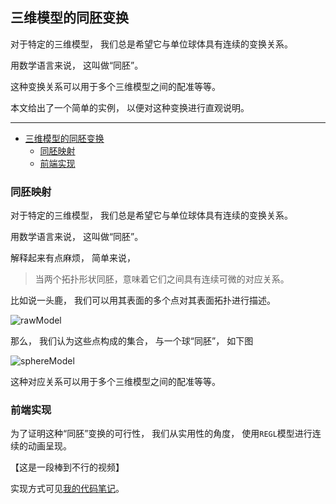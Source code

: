 ## 三维模型的同胚变换

对于特定的三维模型，
我们总是希望它与单位球体具有连续的变换关系。

用数学语言来说，
这叫做“同胚”。

这种变换关系可以用于多个三维模型之间的配准等等。

本文给出了一个简单的实例，
以便对这种变换进行直观说明。

---

- [三维模型的同胚变换](#三维模型的同胚变换)
  - [同胚映射](#同胚映射)
  - [前端实现](#前端实现)

### 同胚映射

对于特定的三维模型，
我们总是希望它与单位球体具有连续的变换关系。

用数学语言来说，
这叫做“同胚”。

解释起来有点麻烦，
简单来说，
> 当两个拓扑形状同胚，意味着它们之间具有连续可微的对应关系。

比如说一头鹿，
我们可以用其表面的多个点对其表面拓扑进行描述。

![rawModel](rawModel.png)

那么，
我们认为这些点构成的集合，
与一个球“同胚”，
如下图

![sphereModel](sphereModel.png)

这种对应关系可以用于多个三维模型之间的配准等等。

### 前端实现

为了证明这种“同胚”变换的可行性，
我们从实用性的角度，
使用`REGL`模型进行连续的动画呈现。

【这是一段棒到不行的视频】

实现方式可见[我的代码笔记](https://observablehq.com/@listenzcc/regl-animation "我的代码笔记")。
